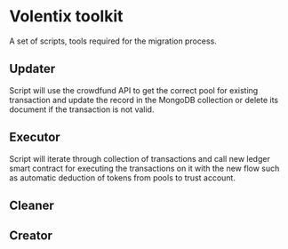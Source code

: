 # Volentix toolkit
A set of scripts, tools required for the migration process.

## Updater
Script will use the crowdfund API to get the correct pool for existing transaction and update the record in the MongoDB collection or delete its document if the transaction is not valid.

## Executor
Script will iterate through collection of transactions and call new ledger smart contract for executing the transactions on it with the new flow such as automatic deduction of tokens from pools to trust account.

## Cleaner

## Creator